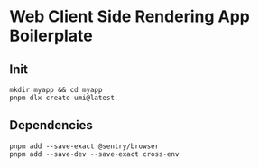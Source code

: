 # Web Client Side Rendering App Boilerplate

## Init

```
mkdir myapp && cd myapp
pnpm dlx create-umi@latest
```

## Dependencies

```
pnpm add --save-exact @sentry/browser
pnpm add --save-dev --save-exact cross-env
```
